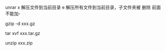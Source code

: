 unrar
x 解压文件到当前目录
e 解压所有文件到当前目录，子文件夹被 删除
前面不能加-



gzip -d xxx.gz

tar xvf xxx.tar.gz

unzip xxx.zip

